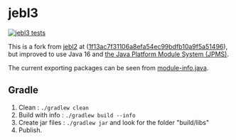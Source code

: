 # jebl3

[![jebl3 tests](https://github.com/LinguaPhylo/jebl3/actions/workflows/jebl3.yml/badge.svg)](https://github.com/LinguaPhylo/jebl3/actions/workflows/jebl3.yml)

This is a fork from [jebl2](https://github.com/rambaut/jebl2) at ([1f13ac7f31106a8efa54ec99bdfb10a9f5a51496](https://github.com/rambaut/jebl2/tree/1f13ac7f31106a8efa54ec99bdfb10a9f5a51496)), 
but improved to use Java 16 and [the Java Platform Module System (JPMS)](https://www.infoq.com/articles/java9-osgi-future-modularity/).

The current exporting packages can be seen from [module-info.java](src/main/java/module-info.java).

## Gradle

1. Clean : `./gradlew clean`
2. Build with info : `./gradlew build --info`
3. Create jar files : `./gradlew jar` and look for the folder "build/libs"
4. Publish.
